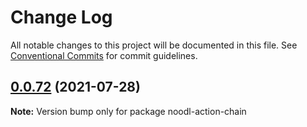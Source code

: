 # Change Log

All notable changes to this project will be documented in this file.
See [Conventional Commits](https://conventionalcommits.org) for commit guidelines.

## [0.0.72](https://github.com/pfftdammitchris/noodl-cli/compare/noodl-action-chain@0.0.71...noodl-action-chain@0.0.72) (2021-07-28)

**Note:** Version bump only for package noodl-action-chain
